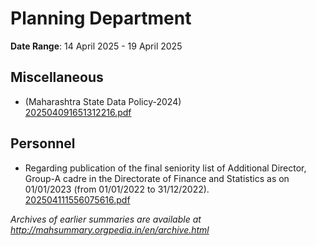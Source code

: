 # Planning Department

**Date Range**: 14 April 2025 - 19 April 2025


## Miscellaneous
- (Maharashtra State Data Policy-2024)\
  [202504091651312216.pdf](https://gr.maharashtra.gov.in/Site/Upload/Government%20Resolutions/English/202504091651312216.pdf)

## Personnel
- Regarding publication of the final seniority list of Additional Director, Group-A cadre in the Directorate of Finance and Statistics as on 01/01/2023 (from 01/01/2022 to 31/12/2022).\
  [202504111556075616.pdf](https://gr.maharashtra.gov.in/Site/Upload/Government%20Resolutions/English/202504111556075616.pdf)


*Archives of earlier summaries are available at http://mahsummary.orgpedia.in/en/archive.html*